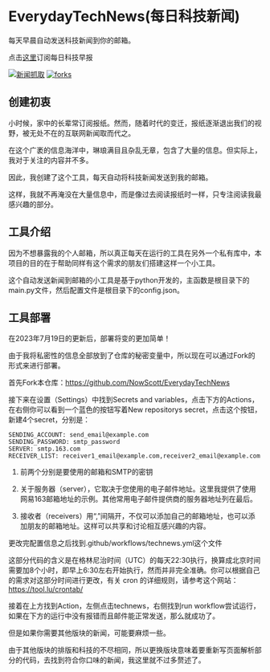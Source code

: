 # EverydayTechNews(每日科技新闻)

每天早晨自动发送科技新闻到你的邮箱。

点击[这里](https://mailist.nowscott.top/)订阅每日科技早报


[![新闻抓取][action-image]][action-url]
[![forks][forks-image]][forks-url]

[action-url]:[https://github.com/NowScott/EverydayTechNews/actions/workflows/technews.yml "Action State"
[action-image]:https://img.shields.io/github/actions/workflow/status/nowscott/EverydayTechNews/run-selenium-script.yml?label=新闻抓取
[forks-url]:https://github.com/NowScott/EverydayTechNews/forks
[forks-image]:https://img.shields.io/github/forks/NowScott/EverydayTechNews?label=Forks

## 创建初衷

小时候，家中的长辈常订阅报纸。然而，随着时代的变迁，报纸逐渐退出我们的视野，被无处不在的互联网新闻取而代之。

在这个广袤的信息海洋中，琳琅满目且杂乱无章，包含了大量的信息。但实际上，我对于关注的内容并不多。

因此，我创建了这个工具，每天自动将科技新闻发送到我的邮箱。

这样，我就不再淹没在大量信息中，而是像过去阅读报纸时一样，只专注阅读我最感兴趣的部分。

## 工具介绍

因为不想暴露我的个人邮箱，所以真正每天在运行的工具在另外一个私有库中，本项目的目的在于帮助同样有这个需求的朋友们搭建这样一个小工具。

这个自动发送新闻到邮箱的小工具是基于python开发的，主函数是根目录下的main.py文件，然后配置文件是根目录下的config.json。

## 工具部署

在2023年7月19日的更新后，部署将变的更加简单！

由于我将私密性的信息全部放到了仓库的秘密变量中，所以现在可以通过Fork的形式来进行部署。

首先Fork本仓库：https://github.com/NowScott/EverydayTechNews

接下来在设置（Settings）中找到Secrets and variables，点击下方的Actions，在右侧你可以看到一个蓝色的按钮写着New repositorys secret，点击这个按钮，新建4个secret，分别是：
```
SENDING_ACCOUNT: send_email@example.com
SENDING_PASSWORD: smtp_password
SERVER: smtp.163.com
RECEIVER_LIST: receiver1_email@example.com,receiver2_email@example.com
```

1. 前两个分别是要使用的邮箱和SMTP的密钥

2. 关于服务器（server），它取决于您使用的电子邮件地址。这里我提供了使用网易163邮箱地址的示例。其他常用电子邮件提供商的服务器地址列在最后。

3. 接收者（receivers）用“,”间隔开，不仅可以添加自己的邮箱地址，也可以添加朋友的邮箱地址。这样可以共享和讨论相互感兴趣的内容。

更改完配置信息之后找到.github/workflows/technews.yml这个文件

这部分代码的含义是在格林尼治时间（UTC）的每天22:30执行，换算成北京时间需要加8个小时，即早上6:30左右开始执行，然而并非完全准确。你可以根据自己的需求对这部分时间进行更改，有关 cron 的详细规则，请参考这个网站：https://tool.lu/crontab/

接着在上方找到Action，左侧点击technews，右侧找到run workflow尝试运行，如果在下方的运行中没有报错而且邮件能正常发送，那么就成功了。

但是如果你需要其他版块的新闻，可能要麻烦一些。

由于其他版块的排版和科技的不尽相同，所以更换版块意味着要重新写页面解析部分的代码，去找到符合你口味的新闻，我这里就不过多赘述了。


